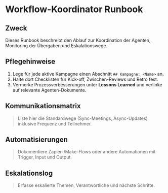 # Workflow-Koordinator Runbook

## Zweck
Dieses Runbook beschreibt den Ablauf zur Koordination der Agenten, Monitoring der Übergaben und Eskalationswege.

## Pflegehinweise
1. Lege für jede aktive Kampagne einen Abschnitt `## Kampagne: <Name>` an.
2. Halte dort Checklisten für Kick-off, Zwischen-Reviews und Retro fest.
3. Vermerke Prozessverbesserungen unter **Lessons Learned** und verlinke auf relevante Agenten-Dokumente.

## Kommunikationsmatrix
> Liste hier die Standardwege (Sync-Meetings, Async-Updates) inklusive Frequenz und Teilnehmer.

## Automatisierungen
> Dokumentiere Zapier-/Make-Flows oder andere Automationen mit Trigger, Input und Output.

## Eskalationslog
> Erfasse eskalierte Themen, Verantwortliche und nächste Schritte.
